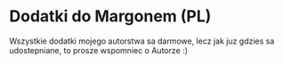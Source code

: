 # Dodatki do Margonem (PL)
Wszystkie dodatki mojego autorstwa sa darmowe, lecz jak juz gdzies sa udostepniane, to prosze wspomniec o Autorze :)

